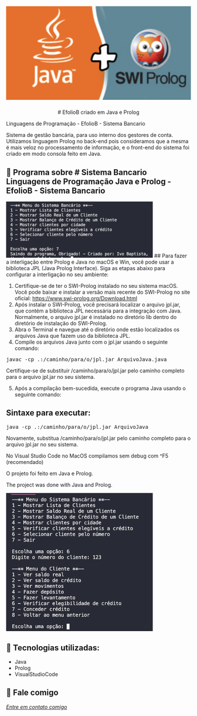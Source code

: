 <h1 align="center">
    <img width="600" src="java.png" />
</h1>


<p align="center">
# EfolioB criado em Java e Prolog

Linguagens de Programação - EfolioB - Sistema Bancario
  
Sistema de gestão bancária, para uso interno dos gestores de conta. Utilizamos linguagem Prolog no back-end pois consideramos que a mesma é mais veloz no processamento de informação, e o front-end do sistema foi criado em modo consola feito em Java.
</p>

📌 Programa sobre # Sistema Bancario
Linguagens de Programação Java e Prolog - EfolioB - Sistema Bancario
------------------
<img width="400" src="tela.png" alt="page-home">
## Para fazer a interligação entre Prolog e Java no macOS e Win, você pode usar a biblioteca JPL (Java Prolog Interface). Siga as etapas abaixo para configurar a interligação no seu ambiente:

1. Certifique-se de ter o SWI-Prolog instalado no seu sistema macOS. Você pode baixar e instalar a versão mais recente do SWI-Prolog no site oficial: https://www.swi-prolog.org/Download.html
2. Após instalar o SWI-Prolog, você precisará localizar o arquivo jpl.jar, que contém a biblioteca JPL necessária para a integração com Java. Normalmente, o arquivo jpl.jar é instalado no diretório lib dentro do diretório de instalação do SWI-Prolog.
3. Abra o Terminal e navegue até o diretório onde estão localizados os arquivos Java que fazem uso da biblioteca JPL.
4. Compile os arquivos Java junto com o jpl.jar usando o seguinte comando:

<pre>javac -cp .:/caminho/para/o/jpl.jar ArquivoJava.java</pre> Certifique-se de substituir /caminho/para/o/jpl.jar pelo caminho completo para o arquivo jpl.jar no seu sistema.

5. Após a compilação bem-sucedida, execute o programa Java usando o seguinte comando:

## Sintaxe para executar:
<pre>java -cp .:/caminho/para/o/jpl.jar ArquivoJava</pre> Novamente, substitua /caminho/para/o/jpl.jar pelo caminho completo para o arquivo jpl.jar no seu sistema.


No Visual Studio Code no MacOS compilamos sem debug com ^F5 (recomendado)

O projeto foi feito em Java e Prolog.


The project was done with Java and Prolog.


<img width="400" src="print.png" alt="page-home">


🔧 Tecnologias utilizadas:
------------------

- Java
- Prolog
- VisualStudioCode

💬 Fale comigo
------------------
[*Entre em contato comigo*](https://www.linkedin.com/in/ivo-baptista-3712144/)

